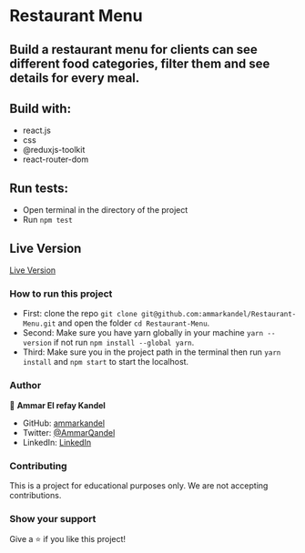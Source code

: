 # Restaurant Menu

## Build a restaurant menu for clients can see different food categories, filter them and see details for every meal.

## Build with:

- react.js
- css
- @reduxjs-toolkit
- react-router-dom

## Run tests:

- Open terminal in the directory of the project
- Run `npm test`

## Live Version
  [Live Version](https://restaurant-menu-ten.vercel.app/)

### How to run this project

- First: clone the repo `git clone git@github.com:ammarkandel/Restaurant-Menu.git` and open the folder `cd Restaurant-Menu`.
- Second: Make sure you have yarn globally in your machine `yarn --version` if not run `npm install --global yarn`.
- Third: Make sure you in the project path in the terminal then run `yarn install` and `npm start` to start the localhost.

### Author

👤 **Ammar El refay Kandel**

- GitHub: [ammarkandel](https://github.com/ammarkandel)
- Twitter: [@AmmarQandel](https://twitter.com/AmmarQandel)
- LinkedIn: [LinkedIn](https://www.linkedin.com/in/ammar-kandel-7b4100193/)

### Contributing

This is a project for educational purposes only. We are not accepting contributions.

### Show your support

Give a ⭐️ if you like this project!
